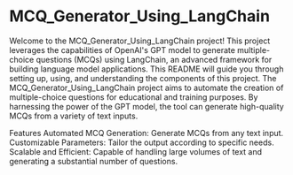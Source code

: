 # **MCQ_Generator_Using_LangChain**
Welcome to the MCQ_Generator_Using_LangChain project! This project leverages the capabilities of OpenAI's GPT model to generate multiple-choice questions (MCQs) using LangChain, an advanced framework for building language model applications. This README will guide you through setting up, using, and understanding the components of this project.
The MCQ_Generator_Using_LangChain project aims to automate the creation of multiple-choice questions for educational and training purposes. By harnessing the power of the GPT model, the tool can generate high-quality MCQs from a variety of text inputs.

Features
Automated MCQ Generation: Generate MCQs from any text input.
Customizable Parameters: Tailor the output according to specific needs.
Scalable and Efficient: Capable of handling large volumes of text and generating a substantial number of questions.
